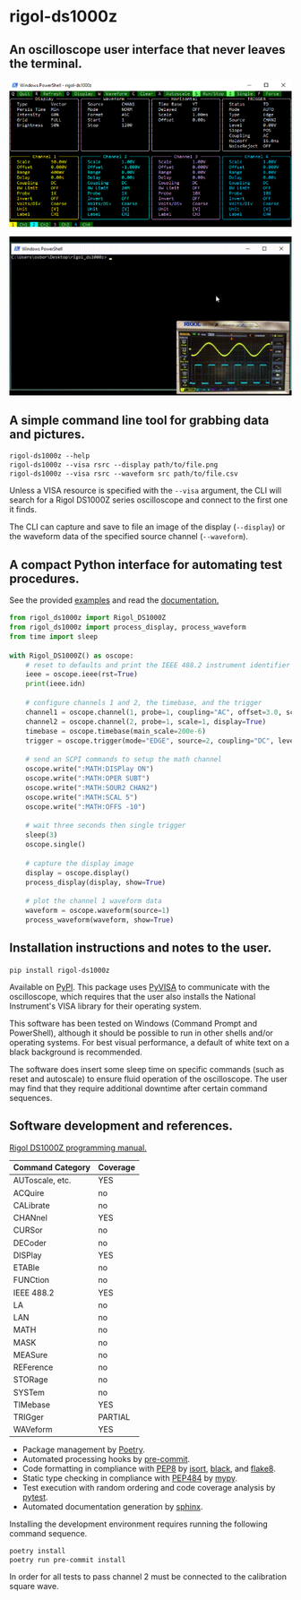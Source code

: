 # rigol-ds1000z

## An oscilloscope user interface that never leaves the terminal.

![RigolDS1000Z_StillScreen](https://github.com/amosborne/rigol-ds1000z/raw/main/docs/rigol_ds1000z.png)

![Rigol_DS1000Z_Animated](https://github.com/amosborne/rigol-ds1000z/raw/main/docs/rigol_ds1000z.gif)

## A simple command line tool for grabbing data and pictures.

```shell
rigol-ds1000z --help
rigol-ds1000z --visa rsrc --display path/to/file.png
rigol-ds1000z --visa rsrc --waveform src path/to/file.csv 
```

Unless a VISA resource is specified with the `--visa` argument, the CLI will search for a Rigol DS1000Z series oscilloscope and connect to the first one it finds.

The CLI can capture and save to file an image of the display (`--display`) or the waveform data of the specified source channel (`--waveform`).

## A compact Python interface for automating test procedures.

See the provided [examples](https://github.com/amosborne/rigol-ds1000z/tree/main/examples) and read the [documentation.](https://amosborne.github.io/rigol-ds1000z/)

```python
from rigol_ds1000z import Rigol_DS1000Z
from rigol_ds1000z import process_display, process_waveform
from time import sleep

with Rigol_DS1000Z() as oscope:
    # reset to defaults and print the IEEE 488.2 instrument identifier
    ieee = oscope.ieee(rst=True)
    print(ieee.idn)

    # configure channels 1 and 2, the timebase, and the trigger
    channel1 = oscope.channel(1, probe=1, coupling="AC", offset=3.0, scale=2)
    channel2 = oscope.channel(2, probe=1, scale=1, display=True)
    timebase = oscope.timebase(main_scale=200e-6)
    trigger = oscope.trigger(mode="EDGE", source=2, coupling="DC", level=1.5)

    # send an SCPI commands to setup the math channel
    oscope.write(":MATH:DISPlay ON")
    oscope.write(":MATH:OPER SUBT")
    oscope.write(":MATH:SOUR2 CHAN2")
    oscope.write(":MATH:SCAL 5")
    oscope.write(":MATH:OFFS -10")

    # wait three seconds then single trigger
    sleep(3)
    oscope.single()

    # capture the display image
    display = oscope.display()
    process_display(display, show=True)

    # plot the channel 1 waveform data
    waveform = oscope.waveform(source=1)
    process_waveform(waveform, show=True)

```

## Installation instructions and notes to the user.

`pip install rigol-ds1000z`

Available on [PyPI](https://pypi.org/project/rigol-ds1000z/). This package uses [PyVISA](https://pyvisa.readthedocs.io/en/1.12.0/introduction/getting.html) to communicate with the oscilloscope, which requires that the user also installs the National Instrument's VISA library for their operating system.

This software has been tested on Windows (Command Prompt and PowerShell), although it should be possible to run in other shells and/or operating systems. For best visual performance, a default of white text on a black background is recommended.

The software does insert some sleep time on specific commands (such as reset and autoscale) to ensure fluid operation of the oscilloscope. The user may find that they require additional downtime after certain command sequences.

## Software development and references.

[Rigol DS1000Z programming manual.](https://beyondmeasure.rigoltech.com/acton/attachment/1579/f-0386/1/-/-/-/-/DS1000Z_Programming%20Guide_EN.pdf)

| Command Category | Coverage |
| --- | --- |
| AUToscale, etc. | YES |
| ACQuire | no |
| CALibrate | no |
| CHANnel | YES |
| CURSor | no |
| DECoder | no |
| DISPlay | YES |
| ETABle | no |
| FUNCtion | no |
| IEEE 488.2 | YES |
| LA | no |
| LAN | no |
| MATH | no |
| MASK | no |
| MEASure | no |
| REFerence | no |
| STORage | no |
| SYSTem | no |
| TIMebase | YES |
| TRIGger | PARTIAL |
| WAVeform | YES |

- Package management by [Poetry](https://python-poetry.org/).
- Automated processing hooks by [pre-commit](https://pre-commit.com/).
- Code formatting in compliance with [PEP8](https://www.python.org/dev/peps/pep-0008/) by [isort](https://pycqa.github.io/isort/), [black](https://github.com/psf/black), and [flake8](https://gitlab.com/pycqa/flake8).
- Static type checking in compliance with [PEP484](https://www.python.org/dev/peps/pep-0484/) by [mypy](http://www.mypy-lang.org/).
- Test execution with random ordering and code coverage analysis by [pytest](https://docs.pytest.org/en/6.2.x/).
- Automated documentation generation by [sphinx](https://www.sphinx-doc.org/en/master/).

Installing the development environment requires running the following command sequence.

```shell
poetry install
poetry run pre-commit install
```

In order for all tests to pass channel 2 must be connected to the calibration square wave.
